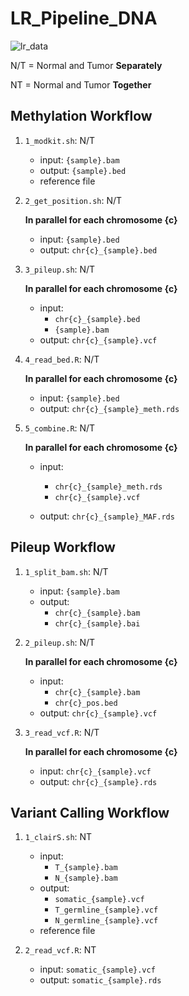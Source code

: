 # LR_Pipeline_DNA

![lr_data](https://github.com/valerianilucrezia/LR_Pipeline_DNA/assets/72545549/d37b9fa1-46fc-4ba1-a793-20329223a100)

N/T = Normal and Tumor **Separately**

NT = Normal and Tumor **Together**

## Methylation Workflow
1. `1_modkit.sh`: N/T
    - input: `{sample}.bam`
    - output: `{sample}.bed`
    - reference file
    
2. `2_get_position.sh`: N/T

   **In parallel for each chromosome {c}**
   - input: `{sample}.bed`
   - output: `chr{c}_{sample}.bed`

 3. `3_pileup.sh`: N/T
    
    **In parallel for each chromosome {c}**
    - input:
      - `chr{c}_{sample}.bed`
      - `{sample}.bam`
    - output: `chr{c}_{sample}.vcf`

 6. `4_read_bed.R`: N/T
    
     **In parallel for each chromosome {c}**
    - input: `{sample}.bed`
    - output: `chr{c}_{sample}_meth.rds`

7. `5_combine.R`: N/T
    
     **In parallel for each chromosome {c}**
    - input:
      - `chr{c}_{sample}_meth.rds`
      - `chr{c}_{sample}.vcf`
        
    - output: `chr{c}_{sample}_MAF.rds`

## Pileup Workflow
1. `1_split_bam.sh`: N/T
    - input: `{sample}.bam`
    - output:
      - `chr{c}_{sample}.bam`
      - `chr{c}_{sample}.bai`

2. `2_pileup.sh`: N/T
    
     **In parallel for each chromosome {c}**
    - input:
      - `chr{c}_{sample}.bam`
      - `chr{c}_pos.bed`
    - output: `chr{c}_{sample}.vcf`

3. `3_read_vcf.R`: N/T
    
     **In parallel for each chromosome {c}**
    - input: `chr{c}_{sample}.vcf`
    - output: `chr{c}_{sample}.rds`
  

## Variant Calling Workflow
1. `1_clairS.sh`: NT
    - input:
      - `T_{sample}.bam`
      - `N_{sample}.bam`
    - output:
      - `somatic_{sample}.vcf`
      - `T_germline_{sample}.vcf`
      - `N_germline_{sample}.vcf`
    - reference file

2. `2_read_vcf.R`: NT
   - input: `somatic_{sample}.vcf`
   - output: `somatic_{sample}.rds`
  
